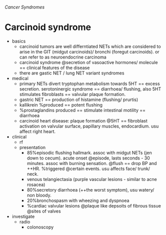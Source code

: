 ###### Cancer Syndromes

# Carcinoid syndrome
- basics
    + carcinoid tumors are well differntiated NETs which are considered to arise in the GIT (midgut carcinoids)/ bronchi (foregut carcinoids). or can refer to as neuroendocrine carcinoma
    + carcinoid syndrome @secretion of vasoactive hormones/ molecule == clinical features of the disease
    + there are gastic NET / lung NET variant syndromes
- medical
    + primary NETs divert tryptophan metabolism towards 5HT == excess secretion. serotoninergic syndrome == diarrhoea/ flushing, also 5HT stimulates fibroblasts == valvular plaque formation. 
    + gastric NET == production of histamine (flushing/ prurtis)
    + kallikrein %produced == potent flushing
    + %prostaglandins produced == stimulate intestinal motility == diarrhoea
    + carcinoid heart disease: plaque formation @5HT == fibroblast activation on valvular surface, papillary muscles, endocardium. usu affect right heart. 
- clinical
    + rf
    + presentation
        * 85%episodic flushing hallmark. assoc with midgut NETs (jen down to cecum). acute onset @episode, lasts seconds - 30 minutes. assoc with burning sensation. @flush == drop BP and ++HR. %triggered @certain events. usu affects face/ trunk/ neck. 
        * venous telangiectasia (purple vascular lesions - similar to acne rosacea)
        * 80%secretory diarrhoea (++the worst symptom), usu watery/ non bloody.
        * 20%bronchospasm with wheezing and dyspnoea
        * %cardiac valvular lesions @plaque like depsoits of fibrous tissue @sites of valves 
- investigate  
    + radio
        * colonoscopy




